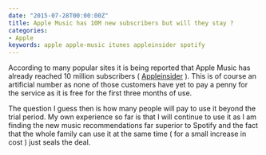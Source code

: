 ```yaml
---
date: "2015-07-28T00:00:00Z"
title: Apple Music has 10M new subscribers but will they stay ?
categories:
- Apple
keywords: apple apple-music itunes appleinsider spotify 
---
```

According to many popular sites it is being reported that Apple Music has already reached 10 million subscribers ( 
[Appleinsider](http://appleinsider.com/articles/15/07/27/apple-music-hits-10m-subscribers-in-four-weeks-report-says) ). This is of course an artificial number as none of those customers have yet to pay a penny for the service as it is free for the first three months of use.

The question I guess then is how many people will pay to use it beyond the trial period. My own experience so far is that I will continue to use it as I am finding the new music recommendations far superior to Spotify and the fact that the whole family can use it at the same time ( for a small increase in cost ) just seals the deal.


